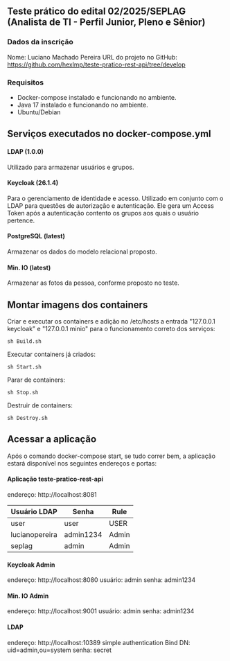 ## Teste prático do edital 02/2025/SEPLAG (Analista de TI - Perfil Junior, Pleno e Sênior)

### Dados da inscrição
Nome: Luciano Machado Pereira
URL do projeto no GitHub: https://github.com/hexlmp/teste-pratico-rest-api/tree/develop

### Requisitos
- Docker-compose instalado e funcionando no ambiente.
- Java 17 instalado e funcionando no ambiente.
- Ubuntu/Debian

## Serviços executados no docker-compose.yml

#### LDAP (1.0.0)
Utilizado para armazenar usuários e grupos.

#### Keycloak (26.1.4)
Para o gerenciamento de identidade e acesso. Utilizado em conjunto com o LDAP para questões de autorização e autenticação. 
Ele gera um Access Token após a autenticação contento os grupos aos quais o usuário pertence.

#### PostgreSQL (latest)
Armazenar os dados do modelo relacional proposto.

#### Min. IO (latest)
Armazenar as fotos da pessoa, conforme proposto no teste.

## Montar imagens dos containers

Criar e executar os containers e adição no /etc/hosts a entrada "127.0.0.1    keycloak" e "127.0.0.1    minio" para o funcionamento correto dos serviços:

    sh Build.sh 

Executar containers já criados:

    sh Start.sh 

Parar de containers:

    sh Stop.sh 

Destruir de containers:

    sh Destroy.sh 


## Acessar a aplicação

Após o comando docker-compose start, se tudo correr bem, a aplicação estará disponível nos seguintes endereços e portas:

#### Aplicação teste-pratico-rest-api
endereço: http://localhost:8081
 
|Usuário LDAP|Senha|Rule|
|--|--|--|
|user|user|USER|
|lucianopereira|admin1234|Admin|
|seplag|admin|Admin|

#### Keycloak Admin
endereço:  http://localhost:8080
usuário: admin
senha: admin1234

#### Min. IO Admin
endereço:  http://localhost:9001
usuário: admin
senha: admin1234

#### LDAP
endereço:  http://localhost:10389
simple authentication
Bind DN: uid=admin,ou=system
senha: secret


